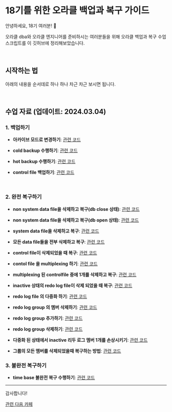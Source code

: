 # 18기를 위한 오라클 백업과 복구 가이드

안녕하세요, 18기 여러분! 🌟

오라클 dba와 오라클 엔지니어를 준비하시는 여러분들을 위해 오라클 백업과 복구 수업 스크립트를 이 깃허브에 정리해보았습니다.

&nbsp;

## 시작하는 법

아래의 내용을 순서데로 하나 하나 차근 차근 보시면 됩니다.


&nbsp;

## 수업 자료 (업데이트: 2024.03.04)


### 1. 백업하기
 
- **아카이브 모드로 변경하기**: [관련 코드](https://github.com/oracleyu01/oracle_backup_recovery/blob/main/%EC%95%84%EC%B9%B4%EC%9D%B4%EB%B8%8C%20%EB%AA%A8%EB%93%9C%20%EB%B3%80%EA%B2%BD.txt)
 
- **cold  backup 수행하기**: [관련 코드](https://github.com/oracleyu01/oracle_backup_recovery/blob/main/cold%20backup%20%EC%88%98%ED%96%89%ED%95%98%EA%B8%B0.txt)

- **hot backup 수행하기**: [관련 코드](https://github.com/oracleyu01/oracle_backup_recovery/blob/main/%EC%82%AC%EC%9A%A9%EC%9E%90%20%EA%B4%80%EB%A6%AC%20hot%20backup%20%EC%88%98%ED%96%89%ED%95%98%EA%B8%B0.txt)

- **control file 백업하기**: [관련 코드](https://github.com/oracleyu01/oracle_backup_recovery/blob/main/controlfile%20%20hotbackup%20%ED%95%98%EA%B8%B0.txt)

&nbsp;

### 2. 완전 복구하기
 
- **non system data file을 삭제하고 복구(db close 상태)**: [관련 코드](https://github.com/oracleyu01/oracle_backup_recovery/blob/main/non%20system%20data%20file%EC%9D%84%20%EC%82%AD%EC%A0%9C%ED%95%98%EA%B3%A0%20%EB%B3%B5%EA%B5%AC.txt)

- **non system data file을 삭제하고 복구(db open 상태)**: [관련 코드](https://github.com/oracleyu01/oracle_backup_recovery/blob/main/non%20system%20datafile%20%EC%9D%B4%20%EA%B9%A8%EC%A1%8C%EC%9D%84%20%EB%95%8C%20%20db%20open%20%EC%83%81%ED%83%9C%EC%97%90%EC%84%9C%20%EB%B0%94%EB%A1%9C%20%EB%B3%B5%EA%B5%AC%ED%95%98%EA%B8%B0.txt)
  
- **system data file을 삭제하고 복구**: [관련 코드](https://github.com/oracleyu01/oracle_backup_recovery/blob/main/system%20%20data%20file%20%EC%9D%84%20%EC%82%AD%EC%A0%9C%ED%95%98%EA%B3%A0%20%EB%B3%B5%EA%B5%AC%20%ED%95%98%EA%B8%B0.txt)

- **모든 data file들을 전부 삭제하고 복구**: [관련 코드](https://github.com/oracleyu01/oracle_backup_recovery/blob/main/%EB%AA%A8%EB%93%A0%20data%20file%EB%93%A4%EC%9D%84%20%EC%A0%84%EB%B6%80%20%EC%82%AD%EC%A0%9C%ED%95%98%EA%B3%A0%20%EB%B3%B5%EA%B5%AC.txt)
 
- **control file이 삭제되었을 때 복구**: [관련 코드](https://github.com/oracleyu01/oracle_backup_recovery/blob/main/control%20file%EC%9D%B4%20%EC%82%AD%EC%A0%9C%EB%90%98%EC%97%88%EC%9D%84%20%EB%95%8C%20%EB%B3%B5%EA%B5%AC.txt)

- **contol file 을  multiplexing 하기**: [관련 코드](https://github.com/oracleyu01/oracle_backup_recovery/blob/main/contol%20file%20%EC%9D%84%20%20multiplexing%20%ED%95%98%EA%B8%B0.txt)

- **multiplexing 된 controlfile 중에 1개를 삭제하고 복구**: [관련 코드](https://github.com/oracleyu01/oracle_backup_recovery/blob/main/multiplexing%20%EB%90%9C%20controlfile%20%EC%A4%91%EC%97%90%201%EA%B0%9C%EB%A5%BC%20%EC%82%AD%EC%A0%9C%ED%95%98%EA%B3%A0%20%EB%B3%B5%EA%B5%AC.txt)
 
- **inactive 상태의 redo log file이 삭제 되었을 때 복구**: [관련 코드](https://github.com/oracleyu01/oracle_backup_recovery/blob/main/inactive%20%EC%83%81%ED%83%9C%EC%9D%98%20redo%20log%20file%EC%9D%B4%20%EC%82%AD%EC%A0%9C%20%EB%90%98%EC%97%88%EC%9D%84%20%EB%95%8C%20%EB%B3%B5%EA%B5%AC.txt)

- **redo log file 의 다중화 하기**: [관련 코드]()

- **redo log group 의 멤버 삭제하기**: [관련 코드]()

- **redo log group 추가하기**: [관련 코드]()

- **redo log group 삭제하기**: [관련 코드]()

- **다중화 된 상태에서 inactive 리두 로그 멤버 1개를 손상시키기**: [관련 코드]()

- **그룹의 모든 멤버를 삭제되었을때 복구하는 방법**: [관련 코드]()

### 3. 불완전 복구하기

- **time base 불완전 복구 수행하기**: [관련 코드]()



---

감사합니다!

[관련 다음 카페](https://cafe.daum.net/oracleoracle)
